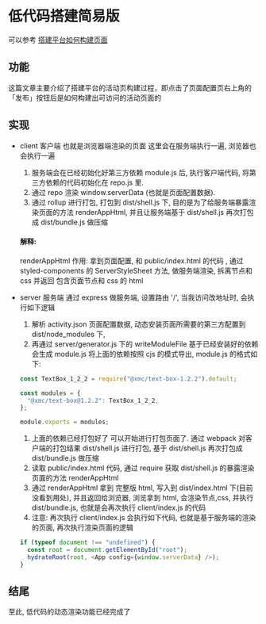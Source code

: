 # 低代码搭建简易版

可以参考 [搭建平台如何构建页面](http://localhost:8082/notes/Transshipment/FrontEnd/LowCode/XIMA.html)

## 功能

这篇文章主要介绍了搭建平台的活动页构建过程，即点击了页面配置页右上角的「发布」按钮后是如何构建出可访问的活动页面的

## 实现

- client 客户端
  也就是浏览器端渲染的页面 这里会在服务端执行一遍, 浏览器也会执行一遍

  1. 服务端会在已经初始化好第三方依赖 module.js 后, 执行客户端代码, 将第三方依赖的代码初始化在 repo.js 里.
  2. 通过 repo 渲染 window.serverData (也就是页面配置数据).
  3. 通过 rollup 进行打包, 打包到 dist/shell.js 下, 目的是为了给服务端暴露渲染页面的方法 renderAppHtml, 并且让服务端基于 dist/shell.js 再次打包成 dist/bundle.js 做压缩

  #### 解释:

  renderAppHtml 作用: 拿到页面配置, 和 public/index.html 的代码 , 通过 styled-components 的 ServerStyleSheet 方法, 做服务端渲染, 拆离节点和 css 并返回 包含页面节点和 css 的 html

- server 服务端
  通过 express 做服务端, 设置路由 '/', 当我访问改地址时, 会执行如下逻辑

  1. 解析 activity.json 页面配置数据, 动态安装页面所需要的第三方配置到 dist/node_modules 下,
  2. 再通过 server/generator.js 下的 writeModuleFile 基于已经安装好的依赖会生成 module.js 将上面的依赖按照 cjs 的模式导出, module.js 的格式如下:

  ```js
  const TextBox_1_2_2 = require("@xmc/text-box-1.2.2").default;

  const modules = {
    "@xmc/text-box@1.2.2": TextBox_1_2_2,
  };

  module.exports = modules;
  ```

  1.  上面的依赖已经打包好了 可以开始进行打包页面了. 通过 webpack 对客户端的打包结果 dist/shell.js 进行打包, 基于 dist/shell.js 再次打包成 dist/bundle.js 做压缩
  2.  读取 public/index.html 代码, 通过 require 获取 dist/shell.js 的暴露渲染页面的方法 renderAppHtml
  3.  通过 renderAppHtml 拿到 完整版 html, 写入到 dist/index.html 下(目前没看到用处), 并且返回给浏览器, 浏览拿到 html, 会渲染节点,css, 并执行 dist/bundle.js, 也就是会再次执行 client/index.js 的代码
  4.  注意: 再次执行 client/index.js 会执行如下代码, 也就是基于服务端的渲染的页面, 再次执行渲染页面的逻辑

  ```js
  if (typeof document !== "undefined") {
    const root = document.getElementById("root");
    hydrateRoot(root, <App config={window.serverData} />);
  }
  ```

## 结尾

至此, 低代码的动态渲染功能已经完成了
